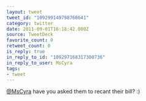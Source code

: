 ```yaml
---
layout: tweet
tweet_id: "109299149798768641"
category: twitter
date: 2011-09-01T16:18:42.000Z
source: TweetDeck
favorite_count: 0
retweet_count: 0
is_reply: true
in_reply_to_id: "109297168317300736"
in_reply_to_user: MsCyra
tags:
- tweet
---
```


[@MsCyra](https://twitter.com/@MsCyra) have you asked them to recant their bill? :)
